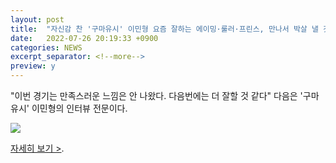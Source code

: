 ```yaml
---
layout: post
title:  "자신감 찬 '구마유시' 이민형 요즘 잘하는 에이밍·룰러·프린스, 만나서 박살 낼 것"
date:   2022-07-26 20:19:33 +0900
categories: NEWS
excerpt_separator: <!--more-->
preview: y
---
```


"이번 경기는 만족스러운 느낌은 안 나왔다. 다음번에는 더 잘할 것 같다" 
다음은 '구마유시' 이민형의 인터뷰 전문이다.

![](http://www.watu.me/img/blog/2022/20220726.jpg)

[자세히 보기 >](https://news.mobfeed.co.kr/detail?object_id=62dcf4ed5e65e96e34a7a4da&sc=V2l0r0c8k3R1).

<!--more-->